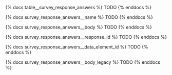 {% docs table__survey_response_answers %}
TODO
{% enddocs %}

{% docs survey_response_answers__name %}
TODO
{% enddocs %}

{% docs survey_response_answers__body %}
TODO
{% enddocs %}

{% docs survey_response_answers__response_id %}
TODO
{% enddocs %}

{% docs survey_response_answers__data_element_id %}
TODO
{% enddocs %}

{% docs survey_response_answers__body_legacy %}
TODO
{% enddocs %}
